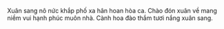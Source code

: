 Xuân sang nô nức khắp phố xa hân hoan hòa ca. Chào đón xuân về mang niềm vui hạnh phúc muôn nhà. Cành hoa đào thắm tươi nắng xuân sang.